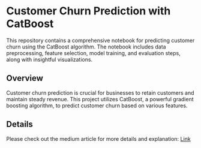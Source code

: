 # Customer Churn Prediction with CatBoost

This repository contains a comprehensive notebook for predicting customer churn using the CatBoost algorithm. The notebook includes data preprocessing, feature selection, model training, and evaluation steps, along with insightful visualizations.

## Overview

Customer churn prediction is crucial for businesses to retain customers and maintain steady revenue. This project utilizes CatBoost, a powerful gradient boosting algorithm, to predict customer churn based on various features.

## Details

Please check out the medium article for more details and explanation: [Link](https://medium.com/@odeforodds/revealing-critical-features-in-customer-churn-with-catboost-a-practical-guide-27381359fd7f)
